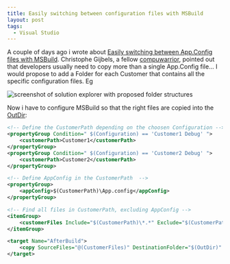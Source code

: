 ```yaml
---
title: Easily switching between configuration files with MSBuild
layout: post
tags:
  - Visual Studio
---
```

A couple of days ago i wrote about [Easily switching between App.Config files with MSBuild](http://www.timvw.be/easily-switching-between-appconfig-files-with-msbuild/). Christophe Gijbels, a fellow [compuwarrior](http://www.compuware.be/root/Careers/index.asp), pointed out that developers usually need to copy more than a single App.Config file... I would propose to add a Folder for each Customer that contains all the specific configuration files. Eg

![screenshot of solution explorer with proposed folder structures](http://www.timvw.be/wp-content/images/customerconfigurations.gif)

Now i have to configure MSBuild so that the right files are copied into the [OutDir](http://msdn2.microsoft.com/en-us/library/bb629394.aspx):

```xml
<!-- Define the CustomerPath depending on the choosen Configuration -->
<propertyGroup Condition=" $(Configuration) == 'Customer1 Debug' "> 
	<customerPath>Customer1</customerPath> 
</propertyGroup> 
<propertyGroup Condition=" $(Configuration) == 'Customer2 Debug' "> 
	<customerPath>Customer2</customerPath> 
</propertyGroup> 

<!-- Define AppConfig in the CustomerPath  -->
<propertyGroup>
	<appConfig>$(CustomerPath)\App.config</appConfig> 
</propertyGroup> 

<!-- Find all files in CustomerPath, excluding AppConfig -->
<itemGroup>
	<customerFiles Include="$(CustomerPath)\*.*" Exclude="$(CustomerPath)\App.config" />
</itemGroup>

<target Name="AfterBuild">
	<copy SourceFiles="@(CustomerFiles)" DestinationFolder="$(OutDir)" SkipUnchangedFiles="true"/>
</target>
```
